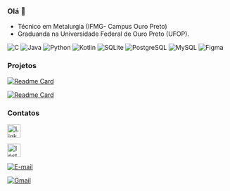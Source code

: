 ### Olá 👋

* Técnico em Metalurgia (IFMG- Campus Ouro Preto)
* Graduanda na Universidade Federal de Ouro Preto (UFOP).

![C](https://img.shields.io/badge/C-00599C?style=for-the-badge&logo=c&logoColor=white)
![Java](https://img.shields.io/badge/java-%23ED8B00.svg?style=for-the-badge&logo=openjdk&logoColor=white)
![Python](https://img.shields.io/badge/python-3670A0?style=for-the-badge&logo=python&logoColor=ffdd54)
![Kotlin](https://img.shields.io/badge/Kotlin-0095D5?&style=for-the-badge&logo=kotlin&logoColor=white)
![SQLite](https://img.shields.io/badge/SQLite-000?style=for-the-badge&logo=sqlite&logoColor=07405E)
![PostgreSQL](https://img.shields.io/badge/PostgreSQL-000?style=for-the-badge&logo=postgresql)
![MySQL](https://img.shields.io/badge/MySQL-00000F?style=for-the-badge&logo=mysql&logoColor=white)
![Figma](https://img.shields.io/badge/Figma-696969?style=for-the-badge&logo=figma&logoColor=figma)

### Projetos 

[![Readme Card](https://github-readme-stats.vercel.app/api/pin/?username=brunagcris&repo=devweekgit.github.io)](https://github.com/devweekgit.github.io/github-readme-stats)

[![Readme Card](https://github-readme-stats.vercel.app/api/pin/?username=brunagcris&repo=tp_dama)](https://github.com/tp_dama/github-readme-stats)

### Contatos

[<img src='https://img.shields.io/badge/LinkedIn-0077B5?style=for-the-badge&logo=linkedin&logoColor=white' alt='Linkedin' height='30'>](https://www.linkedin.com/in/brunagcris/)

[<img src='https://img.shields.io/badge/Instagram-E4405F?style=for-the-badge&logo=instagram&logoColor=white' alt='Instagram' height='30'>](https://www.instagram.com/brunagcris/)

[![E-mail](https://img.shields.io/badge/-Email-000?style=for-the-badge&logo=microsoft-outlook&logoColor=007BFF)](mailto:brunagcris@outlook.com)

[![Gmail](https://img.shields.io/badge/Gmail-333333?style=for-the-badge&logo=gmail&logoColor=red)](mailto:bruny.mix@gmail.com)
